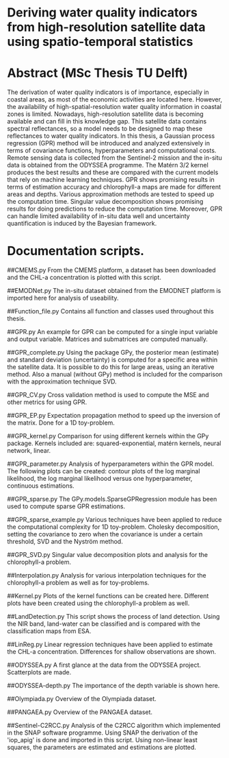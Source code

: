 # Deriving water quality indicators from high-resolution satellite data using spatio-temporal statistics
# Abstract (MSc Thesis TU Delft)
The derivation of water quality indicators is of importance, especially in coastal areas, as most of the economic activities are located here. However, the availability of high-spatial-resolution water quality information in coastal zones is limited. Nowadays, high-resolution satellite data is becoming available and can fill in this knowledge gap. This satellite data contains spectral reflectances, so a model needs to be designed to map these reflectances to water quality indicators. In this thesis, a Gaussian process regression (GPR) method will be introduced and analyzed extensively in terms of covariance functions, hyperparameters and computational costs. Remote sensing data is collected from the Sentinel-2 mission and the in-situ data is obtained from the ODYSSEA programme. The Matérn 3/2 kernel produces the best results and these are compared with the current models that rely on machine learning techniques. GPR shows promising results in terms of estimation accuracy and chlorophyll-a maps are made for different areas and depths. Various approximation methods are tested to speed up the computation time. Singular value decomposition shows promising results for doing predictions to reduce the computation time. Moreover, GPR can handle limited availability of in-situ data well and uncertainty quantification is induced by the Bayesian framework.

# Documentation scripts.
##CMEMS.py
From the CMEMS platform, a dataset has been downloaded and the CHL-a concentration is plotted with this script.

##EMODNet.py
The in-situ dataset obtained from the EMODNET platform is imported here for analysis of useability. 

##Function_file.py
Contains all function and classes used throughout this thesis.

##GPR.py
An example for GPR can be computed for a single input variable and output variable. Matrices and submatrices are computed manually. 

##GPR_complete.py
Using the package GPy, the posterior mean (estimate) and standard deviation (uncertainty) is computed for a specific area within the satellite data. It is possible to do this for large areas, using an iterative method. Also a manual (without GPy) method is included for the comparison with the approximation technique SVD.

##GPR_CV.py
Cross validation method is used to compute the MSE and other metrics for using GPR.

##GPR_EP.py
Expectation propagation method to speed up the inversion of the matrix. Done for a 1D toy-problem.

##GPR_kernel.py
Comparison for using different kernels within the GPy package. Kernels included are: squared-exponential, matérn kernels, neural network, linear.

##GPR_parameter.py
Analysis of hyperparameters within the GPR model. The following plots can be created: contour plots of the log marginal likelihood, the log marginal likelihood versus one hyperparameter, continuous estimations.

##GPR_sparse.py
The GPy.models.SparseGPRegression module has been used to compute sparse GPR estimations.

##GPR_sparse_example.py
Various techniques have been applied to reduce the computational complexity for 1D toy-problem. Cholesky decomposition, setting the covariance to zero when the covariance is under a certain threshold, SVD and the Nyström method.

##GPR_SVD.py
Singular value decomposition plots and analysis for the chlorophyll-a problem. 

##Interpolation.py
Analysis for various interpolation techniques for the chlorophyll-a problem as well as for toy-problems.

##Kernel.py
Plots of the kernel functions can be created here. Different plots have been created using the chlorophyll-a problem as well.

##LandDetection.py
This script shows the process of land detection. Using the NIR band, land-water can be classified and is compared with the classification maps from ESA.

##LinReg.py
Linear regression techniques have been applied to estimate the CHL-a concentration. Differences for shallow observations are shown.

##ODYSSEA.py
A first glance at the data from the ODYSSEA project. Scatterplots are made.

##ODYSSEA-depth.py
The importance of the depth variable is shown here.

##Olympiada.py
Overview of the Olympiada dataset.

##PANGAEA.py
Overview of the PANGAEA dataset.

##Sentinel-C2RCC.py
Analysis of the C2RCC algorithm which implemented in the SNAP software programme. Using SNAP the derivation of the 'iop_apig' is done and imported in this script. Using non-linear least squares, the parameters are estimated and estimations are plotted.
